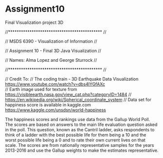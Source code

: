 # Assignment10
Final Visualization project 3D

//******************************************** //

// MSDS 6390 - Visualization of Information    // 

// Assignment 10 - Final 3D Java Visualization //

// Names:  Alma Lopez and George Sturrock      //

//******************************************** //

// Credit To:
// The coding train - 3D Earthquake Data Visualization  https://www.youtube.com/watch?v=dbs4IYGfAXc  
// Earth image used for texture from https://visibleearth.nasa.gov/view_cat.php?categoryID=1484 
// https://en.wikipedia.org/wiki/Spherical_coordinate_system 
// Data set for happiness score is available in kaggle.com https://www.kaggle.com/unsdsn/world-happiness

The happiness scores and rankings use data from the Gallup World Poll. The scores are based on answers 
to the main life evaluation question asked in the poll. This question, known as the Cantril ladder, 
asks respondents to think of a ladder with the best possible life for them being a 10 and the worst possible 
life being a 0 and to rate their own current lives on that scale. The scores are from nationally representative 
samples for the years 2013-2016 and use the Gallup weights to make the estimates representative. 

